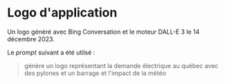 # Logo d'application

Un logo généré avec Bing Conversation et le moteur DALL-E 3 le 14 décembre 2023.

Le *prompt* suivant a été utilsé :

> génère un logo représentant la demande électrique au québec avec des pylones et un barrage et l'impact de la météo
